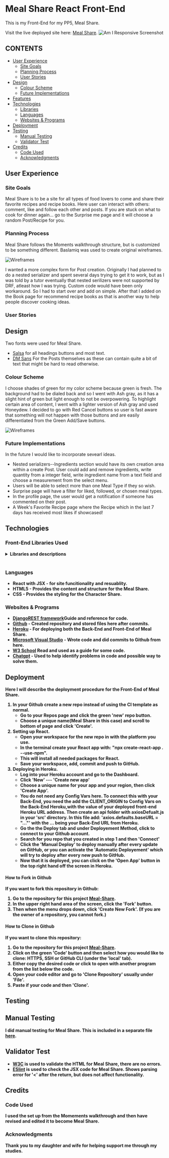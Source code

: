 # Meal Share React Front-End

This is my Front-End for my PP5, Meal Share. 

Visit the live deployed site here: [Meal Share](https://meal-share-b5f074a2fcfd.herokuapp.com/).
![Am I Responsive Screenshot](./src/assets/readme/images/responsive.png)

## CONTENTS

* [User Experience](#user-experience-ux)
  * [Site Goals](#site-goals)
  * [Planning Process](#planning-process)
  * [User Stories](#user-stories)
* [Design](#design)
  * [Colour Scheme](#colour-scheme)
  * [Future Implementations](#future-implementations)
* [Features](#features)
* [Technologies](#technologies)
  * [Libraries](#front-end-libraries-used)
  * [Languages](#languages)
  * [Websites & Programs](#websites-programs)
* [Deployment](#deployment)
* [Testing](#testing)
   * [Manual Testing](#manual-testing)
   * [Validator Test](#validator-test)
* [Credits](#credits)
  * [Code Used](#code-used)
  * [Acknowledgments](#acknowledgments)

## User Experience
### Site Goals
Meal Share is to be a site for all types of food lovers to come and share their favorite recipes and recipe books. Here user can interact with others: comment, like and follow each other and posts. If you are stuck on what to cook for dinner again... go to the Surprise me page and it will choose a random Post/Recipe for you. 
### Planning Process
Meal Share follows the Moments walkthrough structure, but is customized to be something different. Baslamiq was used to create original wireframes.

![Wireframes](./src/assets/readme/images/wireframes.png)

I wanted a more complex form for Post creation. Originally I had planned to do a nested serializer and spent several days trying to get it to work, but as I was told by a tutor eventually that nested serilizers were not supported by DRF, atleast how I was trying. Custom code would have been only workaround. So I had to start over and add on simple. After that I added on the Book page for recommend recipe books as that is another way to help people discover cooking ideas.

### User Stories

## Design
Two fonts were used for Meal Share.
  * [Salsa](https://fonts.google.com/specimen/Salsa?preview.text=Recipe%20Books) for all headings buttons and most text.
  * [DM Sans](https://fonts.google.com/specimen/DM+Sans?preview.text=Recipe%20Books&query=dm+sans) For the Posts themselves as these can contain quite a bit of text that might be hard to read otherwise.

### Colour Scheme
I choose shades of green for my color scheme because green is fresh. The background had to be dialed back and so I went with Ash gray, as it has a slight hint of green but light enough to not be overpowering. To highlight certain area of content, I went with a lighter version of Ash gray and used Honeydew. I decided to go with Red Cancel buttons so user is fast aware that something will not happen with those buttons and are easily differentiated from the Green Add/Save buttons.

![Wireframes](./src/assets/readme/images/colors.png)

### Future Implementations
In the future I would like to incorporate sevearl ideas.
  * Nested serializers--Ingredients section would have its own creation area within a create Post. User could add and remove ingredients, write quantity from a integer field, write ingredient name from a text field and choose a measurement from the select menu. 
  * Users will be able to select more than one Meal Type if they so wish.
  * Surprise page will have a filter for liked, followed, or chosen meal types.
  * In the profile page, the user would get a notification if someone has commented on their post.
  * A Week's Favorite Recipe page where the Recipe which in the last 7 days has received most likes if showcased!

## Technologies 

### Front-End Libraries Used
<details><summary><b>Libraries and descriptions<b></summary>
**1. React**

**Feature**: Component-Based Architecture 

**Justification**: React allows for efficient updates and rendering of components, which is essential for building dynamic and responsive user interfaces.

**2. React DOM**

**Feature**: DOM Rendering  

**Justification**: React DOM serves as the entry point to the DOM for React, enabling the creation of dynamic web applications.

**3. React Router DOM**

**Feature**: Navigation and Routing  

**Justification**: React Router DOM offers a powerful and flexible way to manage navigation and routing in a React application, ensuring seamless transitions between views.

**4. Axios**

**Feature**: HTTP Requests 

**Justification**: Axios simplifies making HTTP requests and handling responses, including support for promise-based asynchronous operations.

**5. Bootstrap**

**Feature**: CSS Framework  

**Justification**: Bootstrap provides a responsive grid system, prebuilt components, and powerful plugins built on jQuery.

**6. React Bootstrap**

**Feature**: Bootstrap Components  

**Justification**: React Bootstrap replaces the Bootstrap JavaScript with React components, providing more control over each component.

**7. React Infinite Scroll Component**

**Feature**: Infinite Scrolling  

**Justification**: This library simplifies the implementation of infinite scrolling functionality in a React application.

**8. JWT Decode**

**Feature**: JWT Decoding  

**Justification**: JWT Decode allows easy decoding of JSON Web Tokens, which is essential for handling authentication tokens.

**9. @testing-library/react**

**Feature**: Testing Utilities  

**Justification**: This library provides utilities to test React components, promoting good testing practices.

**10. @testing-library/jest-dom**

**Feature**: Custom Jest Matchers  

**Justification**: It provides custom jest matchers for asserting on DOM nodes, improving the readability and expressiveness of tests.

**11. @testing-library/user-event**

**Feature**: User Event Simulation  

**Justification**: This library allows simulation of user events in tests, providing more accurate and comprehensive test coverage.

**12. Web Vitals**

**Feature**: Performance Metrics  

**Justification**: Web Vitals is a tiny library for measuring essential metrics to ensure the quality of a web application.

**13. MSW (Mock Service Worker)**

**Feature**: API Mocking  

**Justification**: MSW allows for easy and powerful API mocking, which is essential for testing and development purposes.
</details><br/>

### Languages
* React with JSX - for site funcitionality and resuablity.
* HTML5 - Provides the content and structure for the Meal Share.
* CSS - Provides the styling for the Character Share.


###  Websites & Programs 

* [DjangoREST framework](https://www.django-rest-framework.org/)Guide and reference for code.
* [Github](https://github.com/) - Created repository and stored files here after commits. 
* [Heroku](https://heroku.com/) - For deploying both the Back-End and Front-End of Meal Share.
* [Microsoft Visual Studio](https://visualstudio.microsoft.com/) - Wrote code and did commits to Github from here.
* [W3 School](https://www.w3schools.com/) Read and used as a guide for some code.
* [Chatgpt](https://chat.openai.com/) - Used to help identify problems in code and possible way to solve them.


## Deployment 
Here I will describe the deployment procedure for the Front-End of Meal Share.

1. In your Github create a new repo instead of using the CI template as normal.
    * Go to your Repos page and click the green 'new' repo button.
    * Choose a unique name(Meal Share in this case) and scroll to bottom of page and click 'Create'.
2. Setting up React.
    * Open your workspace for the new repo in with the platform you use.
    * In the terminal create your React app with: "npx create-react-app . --use-npm".
    * This will install all needed packages for React.
    * Save your workspace, add, commit and push to GitHub.
3. Deploying in Heroku.
    * Log into your Heroku account and go to the Dashboard.
    * Click 'New' --- 'Create new app'
    * Choose a unique name for your app and your region, then click 'Create App'.
    * You do not need any Config Vars here. To connect this with your Back-End, you need the add the CLIENT_ORIGIN to Config Vars on the Back-End Heroku,with the value of your deployed front-end Heroku URL address. Then create an api folder with axiosDefualt.js in your 'src' directory. In this file add: 'axios.defaults.baseURL = "..."' with the ... being your Back-End URL from Heroku.
    * Go the the Deploy tab and under Deployement Method, click to connect to your Github account.
    * Search for you repo that you created in step 1 and then 'Connect'
    * Click the 'Manual Deploy' to deploy manually after every update on GitHub, or you can activate the 'Automatic Deployement' which will try to deploy after every new push to GitHub.
    * Now that it is deployed, you can click on the 'Open App' button in the top right hand off the screen in Heroku.

#### How to Fork in Github

If you want to fork this repository in Github:

1. Go to the repository for this project [Meal-Share](https://github.com/reltoom/Meal-Share).
2. In the upper right hand area of the screen, click the 'Fork' button.
3. Then when the menu drops down, click 'Create New Fork'. (If you are the owner of a repository, you cannot fork.) 

#### How to Clone in Github

If you want to clone this repository:

1. Go to the repository for this project [Meal-Share](https://github.com/reltoom/Meal-Share).
3. Click on the green 'Code' button and then select how you would like to clone: HTTPS, SSH or GitHub CLI (under the 'local' tab). 
4. Either copy the desired code or click to open with another program from the list below the code.
4. Open your code editor and go to 'Clone Repository' usually under 'File'.
5. Paste if your code and then 'Clone'.

## Testing
## Manual Testing
I did manual testing for Meal Share.
This is included in a separate file [here](testing.md). 

## Validator Test

* [W3C](https://validator.w3.org/nu/) is used to validate the HTML for Meal Share, there are no errors. 
* [ESlint](https://eslint.org/play/) is used to check the JSX code for Meal Share. Shows parsing error for '<' after the return, but does not affect functionality.

## Credits

### Code Used
I used the set up from the Momements walkthrough and then have revised and edited it to become Meal Share. 

### Acknowledgments
Thank you to my daughter and wife for helping support me through my studies.
